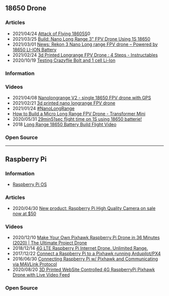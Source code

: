 ## 18650 Drone



### Articles
- 2021/04/24 [Attack of Flying 18605S](https://hackaday.com/2021/03/03/attack-of-the-flying-18650s/)0
- 2021/03/25 [Build: Nano Long Range 3" FPV Drone Using 1S 18650](https://oscarliang.com/nano-long-range-build/)
- 2021/03/01 [News: Rekon 3 Nano Long range FPV drone – Powered by 18650 LI-ION Battery](https://oscarliang.com/rekon-3/)
- 2021/02/24 [3d Printed Longrange FPV Drone : 4 Steps - Instructables](https://www.instructables.com/3d-Printed-Longrange-FPV-Drone/)
- 2020/10/19 [Testing Crazyflie Bolt and 1 cell Li-Ion](https://www.bitcraze.io/2020/10/testing-crazyflie-bolt-and-1-cell-li-ion/)


### Information


### Videos
- 2021/04/08 [Nanolongrange V2 - single 18650 FPV drone with GPS](https://www.youtube.com/watch?v=CzcP3ytRPLQ&t=407s)
- 2021/02/21 [3d printed nano longrange FPV drone](https://www.youtube.com/watch?v=7E6jgIrd5kk)
- 2021/01/24 [#NanoLongRange](https://www.youtube.com/watch?v=1xwBxF3WMTA)
- [How to Build a Micro Long Range FPV Drone - Transformer Mini](https://www.youtube.com/watch?v=GW7ijG0hFfs)
- 2020/05/31 [29min51sec flight time on 1S using 18650 batterie!](https://www.youtube.com/watch?v=BOZStU-QCSc)
- 2018 [Long Range 18650 Battery Build Flight Video](https://www.youtube.com/watch?v=Gc6tTnW6N1I)


### Open Source



---------------
## Raspberry Pi


### Information
- [Raspberry Pi OS](https://www.raspberrypi.org/software/)


### Articles
- 2020/04/30 [New product: Raspberry Pi High Quality Camera on sale now at $50](https://www.raspberrypi.org/blog/new-product-raspberry-pi-high-quality-camera-on-sale-now-at-50/)

### Videos
- 2020/12/10 [Make Your Own Pixhawk Raspberry Pi Drone in 36 Minutes (2020) | The Ultimate Project Drone](https://www.youtube.com/watch?v=kB9YyG2V-nA)
- 2018/12/14 [4G LTE Raspberry Pi Internet Drone. Unlimited Range.](https://www.youtube.com/watch?v=yYLjzliCNfg)
- 2017/12/22 [Connect a Raspberry Pi to a Pixhawk running Ardupilot/PX4](https://www.youtube.com/watch?v=cZVNndOaYCE)
- 2016/06/30 [Connecting Raspberry Pi w/ Pixhawk and Communicating via MAVLink Protocol](https://www.youtube.com/watch?v=DGAB34fJQFc)
- 2020/08/20 [3D Printed WebSite Controlled 4G RaspberryPi Pixhawk Drone with Live Video Feed](https://www.youtube.com/watch?v=byDTLWvEXxs)


### Open Source



